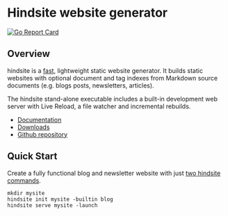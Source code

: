 # Hindsite website generator

[![Go Report Card](https://goreportcard.com/badge/github.com/srackham/hindsite)](https://goreportcard.com/report/github.com/srackham/hindsite)


## Overview
hindsite is a [fast](https://srackham.github.io/hindsite/faq.html#how-fast-is-hindsite),
lightweight static website
generator. It builds static websites with optional document and tag indexes from
Markdown source documents (e.g. blogs posts, newsletters, articles).

The hindsite stand-alone executable includes a built-in development web server
with Live Reload, a file watcher and incremental rebuilds.

- [Documentation](https://srackham.github.io/hindsite)
- [Downloads](https://github.com/srackham/hindsite/releases)
- [Github repository](https://github.com/srackham/hindsite)


## Quick Start
Create a fully functional blog and newsletter website with just [two hindsite
commands](https://srackham.github.io/hindsite/#quick-start).

    mkdir mysite
    hindsite init mysite -builtin blog
    hindsite serve mysite -launch
